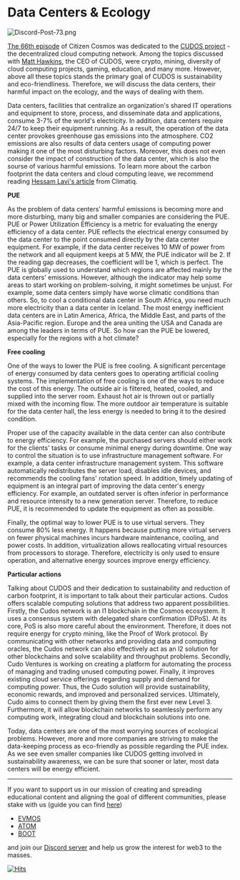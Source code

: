 # Data Centers & Ecology #

![Discord-Post-73.png](https://postimg.cc/ft5SyXMK)

[The 66th episode](https://www.citizencosmos.space/cudos) of Citizen Cosmos was dedicated to the [CUDOS project](https://www.cudos.org/) - the decentralized cloud computing network. Among the topics discussed with [Matt Hawkins](https://twitter.com/hawkinstech?lang=en), the CEO of CUDOS, were crypto, mining, diversity of cloud computing projects, gaming, education, and many more. However, above all these topics stands the primary goal of CUDOS is sustainability and eco-friendliness. Therefore, we will discuss the data centers, their harmful impact on the ecology, and the ways of dealing with them. 

Data centers, facilities that centralize an organization's shared IT operations and equipment to store, process, and disseminate data and applications, consume 3-7% of the world's electricity. In addition, data centers require 24/7 to keep their equipment running. As a result, the operation of the data center provokes greenhouse gas emissions into the atmosphere. CO2 emissions are also results of data centers usage of computing power making it one of the most disturbing factors. Moreover, this does not even consider the impact of construction of the data center, which is also the sourse of various harmful emissions. To learn more about the carbon footprint the data centers and cloud computing leave, we recommend reading [Hessam Lavi's article](https://www.climatiq.io/blog/measure-greenhouse-gas-emissions-carbon-data-centres-cloud-computing) from Climatiq. 

**PUE** 

As the problem of data centers’ harmful emissions is becoming more and more disturbing, many big and smaller companies are considering the PUE. PUE or Power Utilization Efficiency is a metric for evaluating the energy efficiency of a data center. PUE reflects the electrical energy consumed by the data center to the point consumed directly by the data center equipment. For example, if the data center receives 10 MW of power from the network and all equipment keeps at 5 MW, the PUE indicator will be 2. If the reading gap decreases, the coefficient will be 1, which is perfect. The PUE is globally used to understand which regions are affected mainly by the data centers' emissions. However, although the indicator may help some areas to start working on problem-solving, it might sometimes be unjust. For example, some data centers simply have worse climatic conditions than others. So, to cool a conditional data center in South Africa, you need much more electricity than a data center in Iceland. The most energy inefficient data centers are in Latin America, Africa, the Middle East, and parts of the Asia-Pacific region. Europe and the area uniting the USA and Canada are among the leaders in terms of PUE. So how can the PUE be lowered, especially for the regions with a hot climate? 

**Free cooling**

One of the ways to lower the PUE is free cooling. A significant percentage of energy consumed by data centers goes to operating artificial cooling systems. The implementation of free cooling is one of the ways to reduce the cost of this energy. The outside air is filtered, heated, cooled, and supplied into the server room. Exhaust hot air is thrown out or partially mixed with the incoming flow. The more outdoor air temperature is suitable for the data center hall, the less energy is needed to bring it to the desired condition.

Proper use of the capacity available in the data center can also contribute to energy efficiency. For example, the purchased servers should either work for the clients' tasks or consume minimal energy during downtime. One way to control the situation is to use infrastructure management software. For example, a data center infrastructure management system. This software automatically redistributes the server load, disables idle devices, and recommends the cooling fans' rotation speed. In addition, timely updating of equipment is an integral part of improving the data center's energy efficiency. For example, an outdated server is often inferior in performance and resource intensity to a new generation server. Therefore, to reduce PUE, it is recommended to update the equipment as often as possible. 

Finally, the optimal way to lower PUE is to use virtual servers. They consume 80% less energy. It happens because putting more virtual servers on fewer physical machines incurs hardware maintenance, cooling, and power costs. In addition, virtualization allows reallocating virtual resources from processors to storage. Therefore, electricity is only used to ensure operation, and alternative energy sources improve energy efficiency. 

**Particular actions**

Talking about CUDOS and their dedication to sustainability and reduction of carbon footprint, it is important to talk about their particular actions. Cudos offers scalable computing solutions that address two apparent possibilities. Firstly, the Cudos network is an l1 blockchain in the Cosmos ecosystem. It uses a consensus system with delegated share confirmation (DPoS). At its core, PoS is also more careful about the environment. Therefore, it does not require energy for crypto mining, like the Proof of Work protocol. By communicating with other networks and providing data and computing oracles, the Cudos network can also effectively act as an l2 solution for other blockchains and solve scalability and throughput problems. Secondly, Cudo Ventures is working on creating a platform for automating the process of managing and trading unused computing power. Finally, it improves existing cloud service offerings regarding supply and demand for computing power. Thus, the Cudo solution will provide sustainability, economic rewards, and improved and personalized services. Ultimately, Cudo aims to connect them by giving them the first ever new Level 3. Furthermore, it will allow blockchain networks to seamlessly perform any computing work, integrating cloud and blockchain solutions into one. 

Today, data centers are one of the most worrying sources of ecological problems. However, more and more companies are striving to make the data-keeping process as eco-friendly as possible regarding the PUE index. As we see even smaller companies like CUDOS getting involved in sustainability awareness, we can be sure that sooner or later, most data centers will be energy efficient. 

----------

If you want to support us in our mission of creating and spreading educational content and aligning the goal of different communities, please stake with us (guide you can find [here](https://www.citizencosmos.space/staking)) 
- [EVMOS](https://www.mintscan.io/evmos/validators/evmosvaloper1mtwvpdd57gpkyejd566s24afr9zm5ryq8gwpvj) 
- [ATOM](https://www.mintscan.io/cosmos/validators/cosmosvaloper1e859xaue4k2jzqw20cv6l7p3tmc378pc3k8g2u) 
- [BOOT](https://cyb.ai/network/bostrom/hero/bostromvaloper1f7nx65pmayfenpfwzwaamwas4ygmvalqj6dz5r)

and join our [Discord server](https://discord.gg/kJaG3EucCX) and help us grow the interest for web3 to the masses.


[![Hits](https://hits.seeyoufarm.com/api/count/incr/badge.svg?url=https%3A%2F%2Fcitizen-cosmos.github.io%2Fblog%2EVMOSsmart-contracts.html&count_bg=%2379C83D&title_bg=%23555555&icon=&icon_color=%23E7E7E7&title=hits&edge_flat=false)](https://hits.seeyoufarm.com) 
